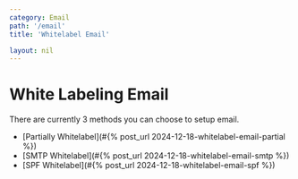 ```yaml
---
category: Email
path: '/email'
title: 'Whitelabel Email'

layout: nil
---
```


# White Labeling Email

There are currently 3 methods you can choose to setup email.

* [Partially Whitelabel](#{% post_url 2024-12-18-whitelabel-email-partial %})
* [SMTP Whitelabel](#{% post_url 2024-12-18-whitelabel-email-smtp %})
* [SPF Whitelabel](#{% post_url 2024-12-18-whitelabel-email-spf %})